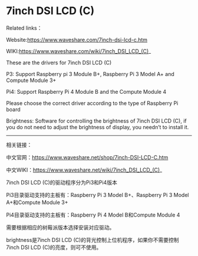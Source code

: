 # 7inch DSI LCD (C)

Related links：

Website:https://www.waveshare.com/7inch-dsi-lcd-c.htm

WIKI:https://www.waveshare.com/wiki/7inch_DSI_LCD_(C)_

These are the drivers for 7inch DSI LCD (C)

P3: Support Raspberry pi 3 Module B+, Raspberry Pi 3 Model A+ and Compute Module 3+

Pi4: Support Raspberry Pi 4 Module B and the Compute Module 4

Please choose the correct driver according to the type of Raspberry Pi board

Brightness: Software for controlling the brightness of 7inch DSI LCD (C), if you do not need to adjust the brightness of display, you needn’t to install it.

--------------------------------------------------------------------------------

相关链接：

中文官网：https://www.waveshare.net/shop/7inch-DSI-LCD-C.htm

中文WIKI：https://www.waveshare.net/wiki/7inch_DSI_LCD_(C)_

7inch DSI LCD (C)的驱动程序分为Pi3和Pi4版本

Pi3目录驱动支持的主板有：Raspberry Pi 3 Model B+、Raspberry Pi 3 Model A+和Compute Module 3+

Pi4目录驱动支持的主板有：Raspberry Pi 4 Model B和Compute Module 4

需要根据相应的树莓派版本选择安装对应驱动。

brightness是7inch DSI LCD (C)的背光控制上位机程序，如果你不需要控制7inch DSI LCD (C)的亮度，则可不使用。
